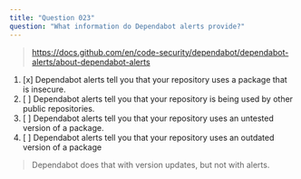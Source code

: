```yaml
---
title: "Question 023"
question: "What information do Dependabot alerts provide?"
---
```



> https://docs.github.com/en/code-security/dependabot/dependabot-alerts/about-dependabot-alerts
1. [x] Dependabot alerts tell you that your repository uses a package that is insecure.
1. [ ] Dependabot alerts tell you that your repository is being used by other public repositories.
1. [ ] Dependabot alerts tell you that your repository uses an untested version of a package.
1. [ ] Dependabot alerts tell you that your repository uses an outdated version of a package
> Dependabot does that with version updates, but not with alerts.
